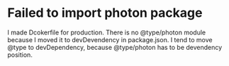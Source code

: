 # Failed to import photon package

I made Dcokerfile for production. There is no @type/photon module because I moved it to devDevendency in package.json. I tend to move @type to devDependency, because @type/photon has to be devendency position.